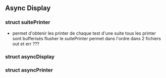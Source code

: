 ## Async Display
### struct suitePrinter 
- 
    permet d'obtenir les printer de chaque test d'une suite
    tous les printer sont bufferisés 
    flusher le suitePrinter permet dans l'ordre dans 2 fichiers out et err ???


### struct asyncDisplay

### struct asyncPrinter